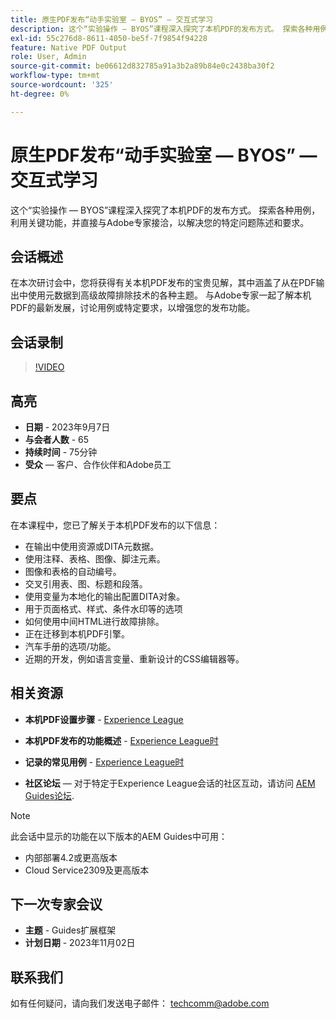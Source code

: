 ```yaml
---
title: 原生PDF发布“动手实验室 — BYOS” — 交互式学习
description: 这个“实验操作 — BYOS”课程深入探究了本机PDF的发布方式。 探索各种用例，利用关键功能，并直接与Adobe专家接洽，以解决您的特定问题陈述和要求。
exl-id: 55c276d8-8611-4050-be5f-7f9854f94228
feature: Native PDF Output
role: User, Admin
source-git-commit: be06612d832785a91a3b2a89b84e0c2438ba30f2
workflow-type: tm+mt
source-wordcount: '325'
ht-degree: 0%

---
```


# 原生PDF发布“动手实验室 — BYOS” — 交互式学习

这个“实验操作 — BYOS”课程深入探究了本机PDF的发布方式。 探索各种用例，利用关键功能，并直接与Adobe专家接洽，以解决您的特定问题陈述和要求。

## 会话概述

在本次研讨会中，您将获得有关本机PDF发布的宝贵见解，其中涵盖了从在PDF输出中使用元数据到高级故障排除技术的各种主题。 与Adobe专家一起了解本机PDF的最新发展，讨论用例或特定要求，以增强您的发布功能。

## 会话录制

>[!VIDEO](https://video.tv.adobe.com/v/3424375/native-pdf-aem-guides?quality=12&learn=on)

## 高亮

- **日期** - 2023年9月7日
- **与会者人数** - 65
- **持续时间** - 75分钟
- **受众**  — 客户、合作伙伴和Adobe员工

## 要点

在本课程中，您已了解关于本机PDF发布的以下信息：

- 在输出中使用资源或DITA元数据。
- 使用注释、表格、图像、脚注元素。
- 图像和表格的自动编号。
- 交叉引用表、图、标题和段落。
- 使用变量为本地化的输出配置DITA对象。
- 用于页面格式、样式、条件水印等的选项
- 如何使用中间HTML进行故障排除。
- 正在迁移到本机PDF引擎。
- 汽车手册的选项/功能。
- 近期的开发，例如语言变量、重新设计的CSS编辑器等。


## 相关资源

- **本机PDF设置步骤** - [Experience League](https://experienceleague.adobe.com/docs/experience-manager-guides-learn/tutorials/knowledge-base/kb-articles/publishing/configuring-aem-environment-for-native-pdf-publishing.html?lang=en)

- **本机PDF发布的功能概述** - [Experience League时](https://experienceleague.adobe.com/docs/experience-manager-guides-learn/tutorials/knowledge-base/expert-session/native-pdf-publishing-essentials-feb23.html?lang=en)

- **记录的常见用例** - [Experience League时](https://experienceleague.adobe.com/docs/experience-manager-guides-learn/tutorials/install-guide/on-prem-ig/output-gen-config/config-native-pdf-publish/content-styles/stylesheet.html?lang=en)

- **社区论坛**  — 对于特定于Experience League会话的社区互动，请访问  [AEM Guides论坛](https://experienceleaguecommunities.adobe.com/t5/experience-manager-guides/bd-p/xml-documentation-discussions).

>[!NOTE]
>
> 此会话中显示的功能在以下版本的AEM Guides中可用：
> - 内部部署4.2或更高版本
> - Cloud Service2309及更高版本

## 下一次专家会议

- **主题** - Guides扩展框架
- **计划日期** - 2023年11月02日

## 联系我们

如有任何疑问，请向我们发送电子邮件： <techcomm@adobe.com>
